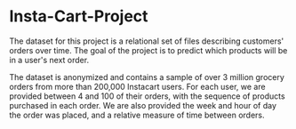 # Insta-Cart-Project
The dataset for this project is a relational set of files describing customers' orders over time. The goal of the project is to predict which products will be in a user's next order.

The dataset is anonymized and contains a sample of over 3 million grocery orders from more than 200,000 Instacart users. For each user, we are provided between 4 and 100 of their orders, with the sequence of products purchased in each order. We are also provided the week and hour of day the order was placed, and a relative measure of time between orders.
